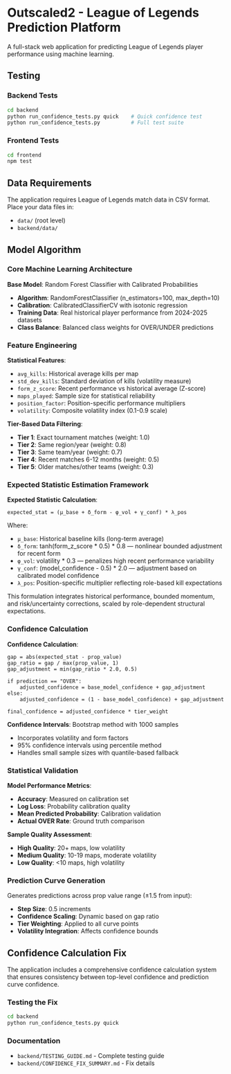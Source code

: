 # Outscaled2 - League of Legends Prediction Platform

A full-stack web application for predicting League of Legends player performance using machine learning.

## Testing

### Backend Tests
```bash
cd backend
python run_confidence_tests.py quick    # Quick confidence test
python run_confidence_tests.py          # Full test suite
```

### Frontend Tests
```bash
cd frontend
npm test
```

## Data Requirements

The application requires League of Legends match data in CSV format. Place your data files in:
- `data/` (root level)
- `backend/data/`

## Model Algorithm

### Core Machine Learning Architecture

**Base Model**: Random Forest Classifier with Calibrated Probabilities
- **Algorithm**: RandomForestClassifier (n_estimators=100, max_depth=10)
- **Calibration**: CalibratedClassifierCV with isotonic regression
- **Training Data**: Real historical player performance from 2024-2025 datasets
- **Class Balance**: Balanced class weights for OVER/UNDER predictions

### Feature Engineering

**Statistical Features**:
- `avg_kills`: Historical average kills per map
- `std_dev_kills`: Standard deviation of kills (volatility measure)
- `form_z_score`: Recent performance vs historical average (Z-score)
- `maps_played`: Sample size for statistical reliability
- `position_factor`: Position-specific performance multipliers
- `volatility`: Composite volatility index (0.1-0.9 scale)

**Tier-Based Data Filtering**:
- **Tier 1**: Exact tournament matches (weight: 1.0)
- **Tier 2**: Same region/year (weight: 0.8)
- **Tier 3**: Same team/year (weight: 0.7)
- **Tier 4**: Recent matches 6-12 months (weight: 0.5)
- **Tier 5**: Older matches/other teams (weight: 0.3)

### Expected Statistic Estimation Framework

**Expected Statistic Calculation**:
```
expected_stat = (μ_base + δ_form - φ_vol + γ_conf) * λ_pos
```

Where:
- `μ_base`: Historical baseline kills (long-term average)
- `δ_form`: tanh(form_z_score * 0.5) * 0.8 — nonlinear bounded adjustment for recent form
- `φ_vol`: volatility * 0.3 — penalizes high recent performance variability
- `γ_conf`: (model_confidence - 0.5) * 2.0 — adjustment based on calibrated model confidence
- `λ_pos`: Position-specific multiplier reflecting role-based kill expectations

This formulation integrates historical performance, bounded momentum, and risk/uncertainty corrections, scaled by role-dependent structural expectations.

### Confidence Calculation

**Confidence Calculation**:
```
gap = abs(expected_stat - prop_value)
gap_ratio = gap / max(prop_value, 1)
gap_adjustment = min(gap_ratio * 2.0, 0.5)

if prediction == "OVER":
    adjusted_confidence = base_model_confidence + gap_adjustment
else:
    adjusted_confidence = (1 - base_model_confidence) + gap_adjustment

final_confidence = adjusted_confidence * tier_weight
```

**Confidence Intervals**: Bootstrap method with 1000 samples
- Incorporates volatility and form factors
- 95% confidence intervals using percentile method
- Handles small sample sizes with quantile-based fallback

### Statistical Validation

**Model Performance Metrics**:
- **Accuracy**: Measured on calibration set
- **Log Loss**: Probability calibration quality
- **Mean Predicted Probability**: Calibration validation
- **Actual OVER Rate**: Ground truth comparison

**Sample Quality Assessment**:
- **High Quality**: 20+ maps, low volatility
- **Medium Quality**: 10-19 maps, moderate volatility  
- **Low Quality**: <10 maps, high volatility

### Prediction Curve Generation

Generates predictions across prop value range (±1.5 from input):
- **Step Size**: 0.5 increments
- **Confidence Scaling**: Dynamic based on gap ratio
- **Tier Weighting**: Applied to all curve points
- **Volatility Integration**: Affects confidence bounds

## Confidence Calculation Fix

The application includes a comprehensive confidence calculation system that ensures consistency between top-level confidence and prediction curve confidence.

### Testing the Fix
```bash
cd backend
python run_confidence_tests.py quick
```

### Documentation
- `backend/TESTING_GUIDE.md` - Complete testing guide
- `backend/CONFIDENCE_FIX_SUMMARY.md` - Fix details